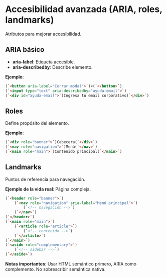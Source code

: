 # Accesibilidad avanzada (ARIA, roles, landmarks)

Atributos para mejorar accesibilidad.

## ARIA básico

- **aria-label**: Etiqueta accesible.
- **aria-describedby**: Describe elemento.

**Ejemplo**:

```html
(`<button aria-label="Cerrar modal">`)×(`</button>`)
(`<input type="text" aria-describedby="ayuda-email">`)
(`<div id="ayuda-email">`)Ingresa tu email corporativo(`</div>`)
```

## Roles

Define propósito del elemento.

**Ejemplo**:

```html
(`<div role="banner">`)Cabecera(`</div>`)
(`<nav role="navigation">`)Menú(`</nav>`)
(`<main role="main">`)Contenido principal(`</main>`)
```

## Landmarks

Puntos de referencia para navegación.

**Ejemplo de la vida real**: Página compleja.

```html
(`<header role="banner">`)
    (`<nav role="navigation" aria-label="Menú principal">`)
        (`<!-- navegación -->`)
    (`</nav>`)
(`</header>`)
(`<main role="main">`)
    (`<article role="article">`)
        (`<!-- contenido -->`)
    (`</article>`)
(`</main>`)
(`<aside role="complementary">`)
    (`<!-- sidebar -->`)
(`</aside>`)
```

**Notas importantes**: Usar HTML semántico primero, ARIA como complemento. No sobrescribir semántica nativa.